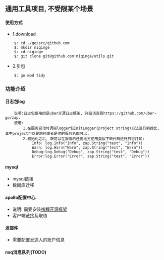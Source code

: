 ## 通用工具项目, 不受限某个场景

#### 使用方式
- 1.download
```text
    $: cd ~/go/src/github.com
    $: mkdir niqinge
    $: cd niqinge
    $: git clone git@github.com:niqinge/utils.git
```
- 2.引包
```text
    $: go mod tidy
```

### 功能介绍

#### 日志包log
```text
    说明:日志包使用的是uber开源日志框架, 详细请查看https://github.com/uber-go/zap.
    使用:
        1.在服务启动时调用logger包InitLogger(project string)方法进行初始化, 其中project可以是路径或者是你的服务名都可以.
        2.初始化之后, 既可以在服务的任何地方使用类似下面代码进行日志打印:
            Info: log.Info("Info", zap.String("test", "Info"))
            Warn: log.Warn("Warn", zap.String("test", "Warn"))
            Debug:log.Debug("Debug", zap.String("test", "Debug"))
            Error:log.Error("Error", zap.String("test", "Error"))
```

#### mysql
- mysql链接 
- 数据库迁移


#### apollo配置中心
- 说明: 需要安装[携程开源框架](https://github.com/ctripcorp/apollo)
- 客户端链接及取值

#### 发邮件
- 需要配置发送人的账户信息

#### nsq消息队列(TODO)
